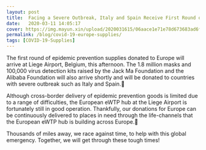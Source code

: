```yaml
---
layout: post
title:  Facing a Severe Outbreak, Italy and Spain Receive First Round of Donated Supplies
date:   2020-03-11 14:05:17
cover: https://img.mayun.xin/upload/2020031615/06aace1e71e78d673683ad6f49ebf025.JPG
permalink: /blog/covid-19-europe-supplies/
tags: [COVID-19-Supplies]
---
```


The first round of epidemic prevention supplies donated to Europe will arrive at Liege Airport, Belgium, this afternoon. The 1.8 million masks and 100,000 virus detection kits raised by the Jack Ma Foundation and the Alibaba Foundation will also arrive shortly and will be donated to countries with severe outbreak such as Italy and Spain.

Although cross-border delivery of epidemic prevention goods is limited due to a range of difficulties, the European eWTP hub at the Liege Airport is fortunately still in good operation. Thankfully, our donations for Europe can be continuously delivered to places in need through the life-channels that the European eWTP hub is building across Europe.

Thousands of miles away, we race against time, to help with this global emergency. Together, we will get through these tough times!